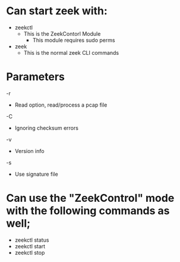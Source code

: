 # Can start zeek with: 
- zeekctl 
  - This is the ZeekContorl Module 
    - This module requires sudo perms 
- zeek
  - This is the normal zeek CLI commands

# Parameters
-r 
- Read option, read/process a pcap file  

-C
- Ignoring checksum errors

-v 
- Version info

-s
- Use signature file

# Can use the "ZeekControl" mode with the following commands as well;
- zeekctl status 
- zeekctl start 
- zeekctl stop